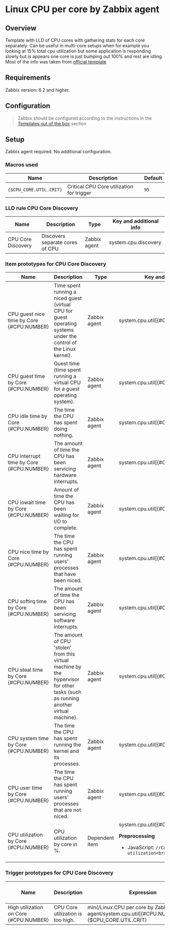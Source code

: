 # Linux CPU per core by Zabbix agent

## Overview  

Template with LLD of CPU cores with gathering stats for each core separately. Can be useful in multi-core setups when for example you looking at 15% total cpu utilization but some application is responding slowly but is appears one core is just bumping out 100% and rest are idling.<br>Most of the info was taken from [official template](https://git.zabbix.com/projects/ZBX/repos/zabbix/browse/templates/os/linux)

## Requirements

Zabbix version: 6.2 and higher.

## Configuration

> Zabbix should be configured according to the instructions in the [Templates out of the box](https://www.zabbix.com/documentation/current/en/manual/config/templates_out_of_the_box) section

## Setup

Zabbix agent required. No additional configuration.

### Macros used

|Name|Description|Default|
|----|-----------|-------|
|`{$CPU_CORE.UTIL.CRIT}`|Critical CPU Core utilization for trigger|`95`

### LLD rule **CPU Core Discovery**

|Name|Description|Type|Key and additional info|
|----|-----------|----|-----------------------|
|CPU Core Discovery|Discovers separate cores of CPU|Zabbix agent|system.cpu.discovery|

### Item prototypes for **CPU Core Discovery**

|Name|Description|Type|Key and additional info|
|----|-----------|----|-----------------------|
|CPU guest nice time by Core {#CPU.NUMBER}|Time spent running a niced guest (virtual CPU for guest operating systems under the control of the Linux kernel).|Zabbix agent|system.cpu.util[{#CPU.NUMBER},guest_nice]|
|CPU guest time by Core {#CPU.NUMBER}|Guest  time (time  spent  running  a  virtual  CPU  for  a  guest  operating  system).|Zabbix agent|system.cpu.util[{#CPU.NUMBER},guest]|
|CPU idle time by Core {#CPU.NUMBER}|The time the CPU has spent doing nothing.|Zabbix agent|system.cpu.util[{#CPU.NUMBER},idle]|
|CPU interrupt time by Core {#CPU.NUMBER}|The amount of time the CPU has been servicing hardware interrupts.|Zabbix agent|system.cpu.util[{#CPU.NUMBER},interrupt]|
|CPU iowait time by Core {#CPU.NUMBER}|Amount of time the CPU has been waiting for I/O to complete.|Zabbix agent|system.cpu.util[{#CPU.NUMBER},iowait]|
|CPU nice time by Core {#CPU.NUMBER}|The time the CPU has spent running users' processes that have been niced.|Zabbix agent|system.cpu.util[{#CPU.NUMBER},nice]|
|CPU softirq time by Core {#CPU.NUMBER}|The amount of time the CPU has been servicing software interrupts.|Zabbix agent|system.cpu.util[{#CPU.NUMBER},softirq]|
|CPU steal time by Core {#CPU.NUMBER}|The amount of CPU 'stolen' from this virtual machine by the hypervisor for other tasks (such as running another virtual machine).|Zabbix agent|system.cpu.util[{#CPU.NUMBER},steal]|
|CPU system time by Core {#CPU.NUMBER}|The time the CPU has spent running the kernel and its processes.|Zabbix agent|system.cpu.util[{#CPU.NUMBER},system]|
|CPU user time by Core {#CPU.NUMBER}|The time the CPU has spent running users' processes that are not niced.|Zabbix agent|system.cpu.util[{#CPU.NUMBER},user]|
|CPU utilization by Core {#CPU.NUMBER}|<p>CPU utilization by core in %.</p>|Dependent item|system.cpu.util[{#CPU.NUMBER}]<p>**Preprocessing**</p><ul><li><p>JavaScript: `//Calculate utilization<br>return (100 - value)`</p></li></ul>|

### Trigger prototypes for **CPU Core Discovery**

|Name|Description|Expression|Severity|Dependencies and additional info|
|----|-----------|----------|--------|--------------------------------|
|High utilization on Core {#CPU.NUMBER}|CPU Core utilization is too high.|min(/Linux CPU per core by Zabbix agent/system.cpu.util[{#CPU.NUMBER}],5m)>{$CPU_CORE.UTIL.CRIT}|Warning|**Manual close**: Yes|